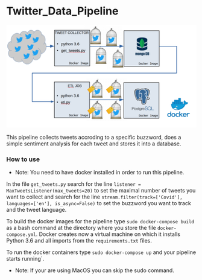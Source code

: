 # Twitter_Data_Pipeline

![twitter_pipeline.png](twitter_pipeline.png)


This pipeline collects tweets accroding to a specific buzzword, does a simple sentiment analysis for each tweet and stores it into a database.

### How to use

* Note: You need to have docker installed in order to run this pipeline.

In the file `get_tweets.py` search for the line `listener = MaxTweetsListener(max_tweets=20)` to set the maximal number of tweets you want to collect and search for the line `stream.filter(track=['Covid'], languages=['en'], is_async=False)` to set the buzzword you want to track and the tweet language.

To build the docker images for the pipeline type `sudo docker-compose build` as a bash command at the directory where you store the file `docker-compose.yml`. Docker creates now a virtual machine on which it installs Python 3.6 and all imports from the `requirements.txt` files.

To run the docker containers type `sudo docker-compose up` and your pipeline starts running`.

* Note: If your are using MacOS you can skip the sudo command.

